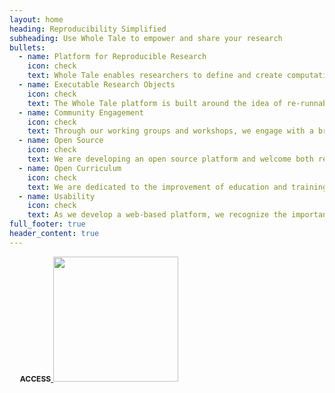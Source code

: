 ```yaml
---
layout: home
heading: Reproducibility Simplified
subheading: Use Whole Tale to empower and share your research
bullets:
  - name: Platform for Reproducible Research
    icon: check 
    text: Whole Tale enables researchers to define and create computational environments to manage computational experiments and expose them for analysis and reproducibility. 
  - name: Executable Research Objects
    icon: check 
    text: The Whole Tale platform is built around the idea of re-runnable research objects that include data, code, and the complete software environment.
  - name: Community Engagement
    icon: check 
    text: Through our working groups and workshops, we engage with a broad community of researchers, educators, and infrastructure developers.
  - name: Open Source 
    icon: check 
    text: We are developing an open source platform and welcome both re-use and contribution from the research infrastructure community.
  - name: Open Curriculum
    icon: check 
    text: We are dedicated to the improvement of education and training for reproducible research practices.
  - name: Usability
    icon: check 
    text: As we develop a web-based platform, we recognize the importance of usability and onduct regular tests to improve the system.
full_footer: true
header_content: true
---
```


<a href="https://dashboard.wholetale.org/" class="btn btn-success btn-large-text" style="padding: .58571429em 1.2em;">
  <div style="font-weight: 700; font-size: 86%; display: inline-block;">ACCESS</div>
  <img src="assets/images/whole_tale_logo_text_long_light.png" style="width:200px; margin: 0 0 4px 0;">
</a>
